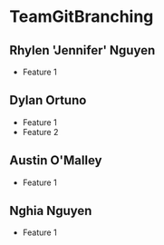 # TeamGitBranching

## Rhylen 'Jennifer' Nguyen
 - Feature 1
## Dylan Ortuno
 - Feature 1
 - Feature 2
## Austin O'Malley
- Feature 1
## Nghia Nguyen
- Feature 1
